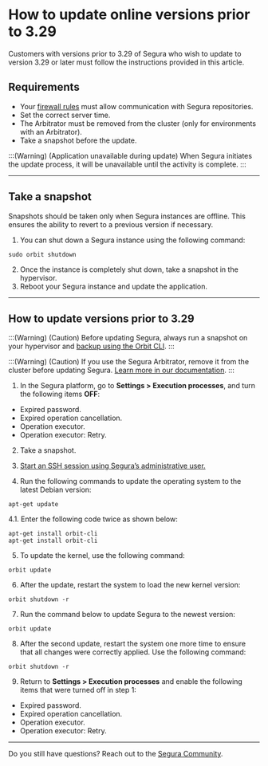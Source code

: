 # How to update online versions prior to 3.29

Customers with versions prior to 3.29 of Segura who wish to update to version 3.29 or later must follow the instructions provided in this article.

## Requirements


* Your [firewall rules](/v4/docs/installation-firewall-rules) must allow communication with Segura repositories.
* Set the correct server time.
* The Arbitrator must be removed from the cluster (only for environments with an Arbitrator).
* Take a snapshot before the update.

:::(Warning) (Application unavailable during update)
When Segura initiates the update process, it will be unavailable until the activity is complete.
:::

* * *

## Take a snapshot

Snapshots should be taken only when Segura instances are offline. This ensures the ability to revert to a previous version if necessary.

1. You can shut down a Segura instance using the following command:
```Shell
sudo orbit shutdown
```
2. Once the instance is completely shut down, take a snapshot in the hypervisor. 
3. Reboot your Segura instance and update the application.

* * *

## How to update versions prior to 3.29


:::(Warning) (Caution)
Before updating Segura, always run a snapshot on your hypervisor and [backup using the Orbit CLI](/v4/docs/orbit-cli-how-to-configure-backup).
:::

:::(Warning) (Caution)
If you use the Segura Arbitrator, remove it from the cluster before updating Segura. [Learn more in our documentation](/v4/docs/arbitrator-remove-arbitrator).
:::

1. In the Segura platform, go to **Settings > Execution processes**, and turn the following items **OFF**:


* Expired password.
* Expired operation cancellation. 
* Operation executor.
* Operation executor: Retry.


2. Take a snapshot. 
3. [Start an SSH session using Segura’s administrative user.](https://docs.Segura.io/v4/docs/en/administration-ssh-access) 



4. Run the following commands to update the operating system to the latest Debian version:
```Shell
apt-get update
```
4.1. Enter the following code twice as shown below:
 
```Shell
apt-get install orbit-cli
apt-get install orbit-cli
```
5. To update the kernel, use the following command:
```Shell
orbit update
```
6. After the update, restart the system to load the new kernel version:
```Shell
orbit shutdown -r
```
7. Run the command below to update Segura to the newest version:
```Shell
orbit update
```
8. After the second update, restart the system one more time to ensure that all changes were correctly applied. Use the following command:
```Shell
orbit shutdown -r
```
9. Return to **Settings > Execution processes** and enable the following items that were turned off in step 1:

* Expired password.
* Expired operation cancellation.
* Operation executor.
* Operation executor: Retry.

* * *

Do you still have questions? Reach out to the [Segura Community](https://community.Segura.io/).
